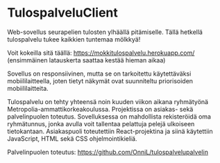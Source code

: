 # TulospalveluClient
Web-sovellus seurapelien tulosten ylhäällä pitämiselle. Tällä hetkellä tulospalvelu tukee kaikkien tuntemaa mölkkyä!

Voit kokeilla sitä täällä: https://mokkitulospalvelu.herokuapp.com/ (ensimmäinen latauskerta saattaa kestää hieman aikaa)

Sovellus on responsiivinen, mutta se on tarkoitettu käytettäväksi mobiililaitteella, joten tietyt näkymät ovat suunniteltu priorisoiden mobiililaitteita.

Tulospalvelu on tehty yhteensä noin kuuden viikon aikana ryhmätyönä Metropolia-ammattikorkeakoulussa.
Projektissa on asiakas- sekä palvelinpuolen toteutus. Sovelluksessa on mahdollista rekisteröidä oma ryhmätunnus, jonka avulla voit tallentaa pelattuja pelejä ulkoiseen tietokantaan. Asiakaspuoli toteutettiin React-projektina ja siinä käytettiin JavaScript, HTML sekä CSS ohjelmointikieliä.

Palvelinpuolen toteutus: https://github.com/OnniL/tulospalvelupalvelin
